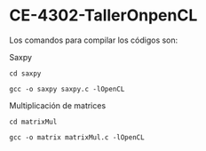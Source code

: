 # CE-4302-TallerOnpenCL

Los comandos para compilar los códigos son:

Saxpy

    cd saxpy
    
    gcc -o saxpy saxpy.c -lOpenCL
    
Multiplicación de matrices

    cd matrixMul
    
    gcc -o matrix matrixMul.c -lOpenCL

